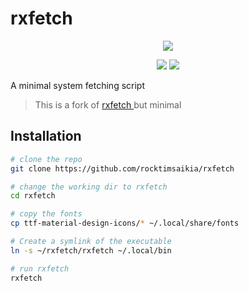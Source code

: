 # rxfetch

<div align="center">
<img src="./screenshots/ss.png">
</div>

<p align="center">
<img src="https://img.shields.io/github/issues/rocktimsaikia/rxfetch?color=67b0e8&labelColor=1e2528&style=for-the-badge">
<img src="https://img.shields.io/static/v1?label=license&message=MIT&color=8ccf7e&labelColor=1e2528&style=for-the-badge">
</p>

A minimal system fetching script

> This is a fork of [ rxfetch ](https://github.com/Mangeshrex/rxfetch) but minimal

## Installation

```sh
# clone the repo
git clone https://github.com/rocktimsaikia/rxfetch

# change the working dir to rxfetch
cd rxfetch

# copy the fonts
cp ttf-material-design-icons/* ~/.local/share/fonts

# Create a symlink of the executable
ln -s ~/rxfetch/rxfetch ~/.local/bin

# run rxfetch
rxfetch
```
